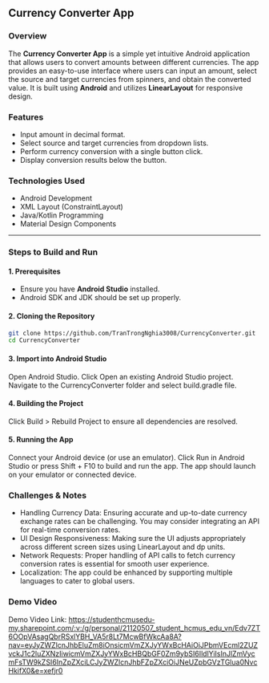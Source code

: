 ## Currency Converter App

### **Overview**
The **Currency Converter App** is a simple yet intuitive Android application that allows users to convert amounts between different currencies. The app provides an easy-to-use interface where users can input an amount, select the source and target currencies from spinners, and obtain the converted value. It is built using **Android** and utilizes **LinearLayout** for responsive design.

### **Features**
- Input amount in decimal format.
- Select source and target currencies from dropdown lists.
- Perform currency conversion with a single button click.
- Display conversion results below the button.

### **Technologies Used**
- Android Development
- XML Layout (ConstraintLayout)
- Java/Kotlin Programming
- Material Design Components

---

### **Steps to Build and Run**

#### **1. Prerequisites**
- Ensure you have **Android Studio** installed.
- Android SDK and JDK should be set up properly.

#### **2. Cloning the Repository**
```bash
git clone https://github.com/TranTrongNghia3008/CurrencyConverter.git
cd CurrencyConverter
```
#### **3. Import into Android Studio**
Open Android Studio.
Click Open an existing Android Studio project.
Navigate to the CurrencyConverter folder and select build.gradle file.
#### **4. Building the Project**
Click Build > Rebuild Project to ensure all dependencies are resolved.
#### **5. Running the App**
Connect your Android device (or use an emulator).
Click Run in Android Studio or press Shift + F10 to build and run the app.
The app should launch on your emulator or connected device.
### **Challenges & Notes**
- Handling Currency Data: Ensuring accurate and up-to-date currency exchange rates can be challenging. You may consider integrating an API for real-time conversion rates.
- UI Design Responsiveness: Making sure the UI adjusts appropriately across different screen sizes using LinearLayout and dp units.
- Network Requests: Proper handling of API calls to fetch currency conversion rates is essential for smooth user experience.
- Localization: The app could be enhanced by supporting multiple languages to cater to global users.
### **Demo Video**
Demo Video Link: https://studenthcmusedu-my.sharepoint.com/:v:/g/personal/21120507_student_hcmus_edu_vn/Edv7ZT6OOpVAsagQbrRSxlYBH_VA5r8Lt7McwBfWkcAa8A?nav=eyJyZWZlcnJhbEluZm8iOnsicmVmZXJyYWxBcHAiOiJPbmVEcml2ZUZvckJ1c2luZXNzIiwicmVmZXJyYWxBcHBQbGF0Zm9ybSI6IldlYiIsInJlZmVycmFsTW9kZSI6InZpZXciLCJyZWZlcnJhbFZpZXciOiJNeUZpbGVzTGlua0NvcHkifX0&e=xefjr0



